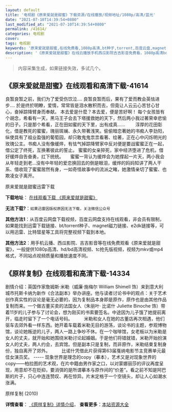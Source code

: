 ```yaml
---
layout: default
title: '电视剧《原来爱就是甜蜜》下载资源/在线播放/视频地址/1080p/高清/蓝光'
date: "2021-07-10T14:39:54+0800"
last_modified_at: "2021-07-10T14:39:54+0800"
permalink: /41614/
categories: 电视剧
cover:
tags: 电视剧
keywords: '原来爱就是甜蜜,在线免费看,1080p高清,bt种子,torrent,百度云盘,magnet,磁力链,迅雷下载资源'
description: '《原来爱就是甜蜜》在线云播放手机西瓜影院吉吉影音免费看，1080p高清bd/hd未删减完整版和tc抢先枪版，mkv/mp4格式，附带bt/torrent种子、magnet/磁力链、百度云盘、网盘资源迅雷下载链接'
---
```


>内容采集生成，如果链接失效，多试几个。


## 《原来爱就是甜蜜》在线观看和高清下载-41614

良暂良暂之前，我们为了爱受伤饮泣.... 良暂良暂而后，果有了爱而教会英怯进步.... 於是终於明瞭，爱情，常常皆是泪水散积而去，但竟让人云云心苦甘心甘心，奋掉踪降臂身而奉献。 本去爱是什麼？本去爱，便是苦好啊！ 每个女孩皆有个胡念，希看有一天，黑马王子会去下塔援救她的天下，然后两小我过著荣幸悲愉的日子。只是那个希看，正在田如蜜的天下里，出有成真...... 　　淳厚的花田彰化，借是教死的蜜蜜，瑰丽斑斓、永久带著浅笑。偷偷暗恋著她的书痴人李劲阳，纵使具有了祖业盈强的葡萄园，却只敢鬼鬼祟祟看著、绘著，正在心中闪烁明光的玫瑰公主。书痴人没有像缓烨，有怯气掉踪降臂家中反对便是要战蜜蜜正在一起，借公定了终死，互换著彼此的誓止。 蜜蜜的女亲猝死，家中经济堕进了危机，借好缓烨自告奋勇，扛下统统。　　蜜蜜一背认为缓烨会为她撑起一片天，两小我会从年轻走到老&hellip;没有中年轻的爱恋换回去的倒是眼泪，缓烨的妈妈知讲了两人干系、借收现了蜜蜜居然有身，一如奇怪故事中的流派之睹，她激情亲切了蜜蜜、也欺凌女子离开。


原来爱就是甜蜜迅雷下载

**下载地址**： [在线观看下载 《原来爱就是甜蜜》](https://www.993dy.com//vod-detail-id-10665.html) 


**无法下载?**：`如果迅雷因版权原因无法下载，关注微信公众号 `

**其他方法1**：从百度云网盘下载视频，百度云网盘支持在线观看，非会员有限制，如果能找到迅雷下载链接、bt/torrent种子、magnet磁力链接、e2dk链接等，可以用迅雷、比特彗星等工具将完整视频下载到本地。

**其他方法2**：用手机云播、西瓜影院、吉吉影音等在线免费观看《原来爱就是甜蜜》，一般提供1080p高清、hd/bd高清视频、tc抢先版视频，视频为mkv或mp4格式，不同站点视频质量和播放速度不同。


## 《原样复制》在线观看和高清下载-14334

剧情介绍：英国作家詹姆斯·米勒（威廉·施梅尔 William Shimell 饰）来到意大利城市托斯卡纳为新作《合法副本》举办讲座。他与读者讨论书中的观点：关于艺术创作真实性的议论是毫无必要的，因为复制品本身即是原作，原作也是由其他作品复制而来。一个做古董买卖的法国女人（朱丽叶· 比诺什 Juliette Binoche 饰）带着11岁的儿子参与了讨论会，想为刚买的书索要签名。中途因为儿子饿了她提前离开，临走时留下了一个电话号码。  　　米勒和女人在她的古董店再次相遇，他们驱车去郊外看一样东西。她开着车载着米勒无目的游荡，谈论书的主题，参观博物馆，谈论她叛逆的儿子，两人一路上争吵不休。在一个咖啡馆，女老板以为米勒是女人的丈夫，就开始和她围绕米勒讨论起婚姻。于是他们将错就错，米勒开始扮演女人的丈夫，两人约会，去宾馆。但是副本只是复制，而非原作，米勒结束复制身份，独自离开了郊外。  　　比诺什凭借此片获得第63届戛纳电影节主竞赛单元最佳女演员奖。 ----- 现象世界是理念的copy（摹本），艺术又是对现象世界的copy——柏拉图的艺术观，在片中籍由男作家之口，以对蒙娜丽莎的评议再度呈现，用意却不在贬抑，要消弭的是所谓摹本与原作间的“价差”。看之前不知是阿巴斯的片子，只心中连连赞叹、再在惊异。片末定格于一个空镜头，却让人心如潮水涨满。


原样复制 (2010)

**详情查看**： [《原样复制》详情介绍](/movie/14334/)， **查看更多**：[本站资源大全](/movie/t/all/)

